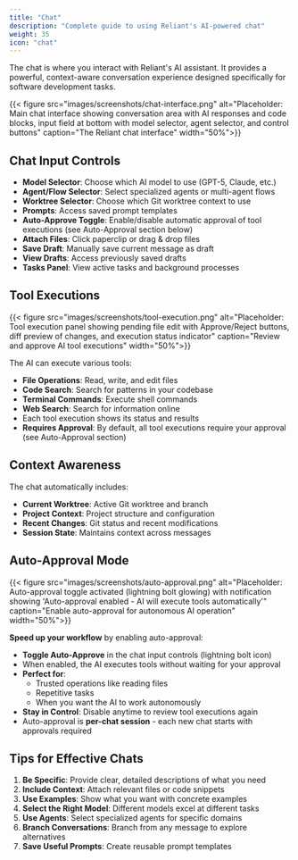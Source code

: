 ```yaml
---
title: "Chat"
description: "Complete guide to using Reliant's AI-powered chat"
weight: 35
icon: "chat"
---
```


The chat is where you interact with Reliant's AI assistant. It provides a powerful, context-aware conversation experience designed specifically for software development tasks.

{{< figure src="images/screenshots/chat-interface.png" alt="Placeholder: Main chat interface showing conversation area with AI responses and code blocks, input field at bottom with model selector, agent selector, and control buttons" caption="The Reliant chat interface" width="50%">}}

## Chat Input Controls

- **Model Selector**: Choose which AI model to use (GPT-5, Claude, etc.)
- **Agent/Flow Selector**: Select specialized agents or multi-agent flows
- **Worktree Selector**: Choose which Git worktree context to use
- **Prompts**: Access saved prompt templates
- **Auto-Approve Toggle**: Enable/disable automatic approval of tool executions (see Auto-Approval section below)
- **Attach Files**: Click paperclip or drag & drop files
- **Save Draft**: Manually save current message as draft
- **View Drafts**: Access previously saved drafts
- **Tasks Panel**: View active tasks and background processes


## Tool Executions

{{< figure src="images/screenshots/tool-execution.png" alt="Placeholder: Tool execution panel showing pending file edit with Approve/Reject buttons, diff preview of changes, and execution status indicator" caption="Review and approve AI tool executions" width="50%">}}

The AI can execute various tools:
- **File Operations**: Read, write, and edit files
- **Code Search**: Search for patterns in your codebase
- **Terminal Commands**: Execute shell commands
- **Web Search**: Search for information online
- Each tool execution shows its status and results
- **Requires Approval**: By default, all tool executions require your approval (see Auto-Approval section)

## Context Awareness

The chat automatically includes:
- **Current Worktree**: Active Git worktree and branch
- **Project Context**: Project structure and configuration
- **Recent Changes**: Git status and recent modifications
- **Session State**: Maintains context across messages


## Auto-Approval Mode

{{< figure src="images/screenshots/auto-approval.png" alt="Placeholder: Auto-approval toggle activated (lightning bolt glowing) with notification showing 'Auto-approval enabled - AI will execute tools automatically'" caption="Enable auto-approval for autonomous AI operation" width="50%">}}

**Speed up your workflow** by enabling auto-approval:
- **Toggle Auto-Approve** in the chat input controls (lightning bolt icon)
- When enabled, the AI executes tools without waiting for your approval
- **Perfect for**:
  - Trusted operations like reading files
  - Repetitive tasks
  - When you want the AI to work autonomously
- **Stay in Control**: Disable anytime to review tool executions again
- Auto-approval is **per-chat session** - each new chat starts with approvals required

## Tips for Effective Chats

1. **Be Specific**: Provide clear, detailed descriptions of what you need
2. **Include Context**: Attach relevant files or code snippets
3. **Use Examples**: Show what you want with concrete examples
4. **Select the Right Model**: Different models excel at different tasks
5. **Use Agents**: Select specialized agents for specific domains
6. **Branch Conversations**: Branch from any message to explore alternatives
7. **Save Useful Prompts**: Create reusable prompt templates
